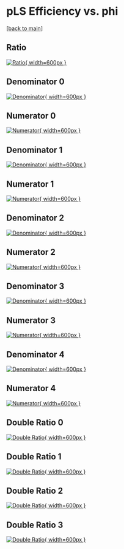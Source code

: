 # pLS Efficiency vs. phi

[[back to main](./)]



## Ratio

[![Ratio](../mtv/var/pLS_vtr_13_0_eff_phi.png){ width=600px }](../mtv/var/pLS_vtr_13_0_eff_phi.pdf)

## Denominator 0

[![Denominator](../mtv/den/pLS_vtr_13_0_eff_phi_den0.png){ width=600px }](../mtv/den/pLS_vtr_13_0_eff_phi_den0.pdf)

## Numerator 0

[![Numerator](../mtv/num/pLS_vtr_13_0_eff_phi_num0.png){ width=600px }](../mtv/num/pLS_vtr_13_0_eff_phi_num0.pdf)

## Denominator 1

[![Denominator](../mtv/den/pLS_vtr_13_0_eff_phi_den1.png){ width=600px }](../mtv/den/pLS_vtr_13_0_eff_phi_den1.pdf)

## Numerator 1

[![Numerator](../mtv/num/pLS_vtr_13_0_eff_phi_num1.png){ width=600px }](../mtv/num/pLS_vtr_13_0_eff_phi_num1.pdf)

## Denominator 2

[![Denominator](../mtv/den/pLS_vtr_13_0_eff_phi_den2.png){ width=600px }](../mtv/den/pLS_vtr_13_0_eff_phi_den2.pdf)

## Numerator 2

[![Numerator](../mtv/num/pLS_vtr_13_0_eff_phi_num2.png){ width=600px }](../mtv/num/pLS_vtr_13_0_eff_phi_num2.pdf)

## Denominator 3

[![Denominator](../mtv/den/pLS_vtr_13_0_eff_phi_den3.png){ width=600px }](../mtv/den/pLS_vtr_13_0_eff_phi_den3.pdf)

## Numerator 3

[![Numerator](../mtv/num/pLS_vtr_13_0_eff_phi_num3.png){ width=600px }](../mtv/num/pLS_vtr_13_0_eff_phi_num3.pdf)

## Denominator 4

[![Denominator](../mtv/den/pLS_vtr_13_0_eff_phi_den4.png){ width=600px }](../mtv/den/pLS_vtr_13_0_eff_phi_den4.pdf)

## Numerator 4

[![Numerator](../mtv/num/pLS_vtr_13_0_eff_phi_num4.png){ width=600px }](../mtv/num/pLS_vtr_13_0_eff_phi_num4.pdf)

## Double Ratio 0

[![Double Ratio](../mtv/ratio/pLS_vtr_13_0_eff_phi_ratio0.png){ width=600px }](../mtv/ratio/pLS_vtr_13_0_eff_phi_ratio0.pdf)

## Double Ratio 1

[![Double Ratio](../mtv/ratio/pLS_vtr_13_0_eff_phi_ratio1.png){ width=600px }](../mtv/ratio/pLS_vtr_13_0_eff_phi_ratio1.pdf)

## Double Ratio 2

[![Double Ratio](../mtv/ratio/pLS_vtr_13_0_eff_phi_ratio2.png){ width=600px }](../mtv/ratio/pLS_vtr_13_0_eff_phi_ratio2.pdf)

## Double Ratio 3

[![Double Ratio](../mtv/ratio/pLS_vtr_13_0_eff_phi_ratio3.png){ width=600px }](../mtv/ratio/pLS_vtr_13_0_eff_phi_ratio3.pdf)

